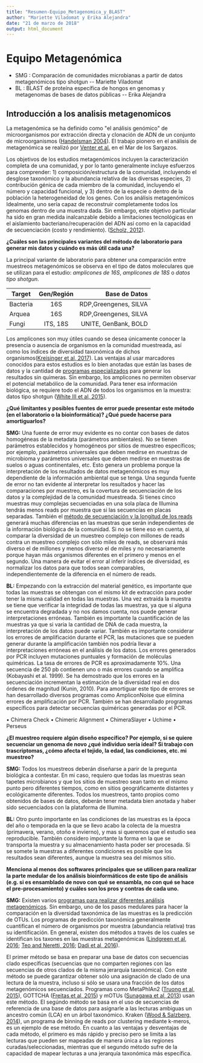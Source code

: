 ```yaml
---
title: "Resumen-Equipo_Metagenomica_y_BLAST"
author: "Mariette Viladomat y Erika Alejandra"
date: "21 de marzo de 2018"
output: html_document
---
```


# Equipo Metagenómica

* SMG :  Comparación de comunidades microbianas a partir de datos metagenómicos tipo shotgun -- Mariette Viladomat
* BL : BLAST de proteína específica de hongos en genomas y metagenomas de bases de datos públicas -- Erika Alejandra


## Introducción a los analisis metagenomicos 

La metagenómica se ha definido como "el análisis genómico" de microorganismos por extracción directa y clonación de ADN de un conjunto de microorganismos ([Handelsman 2004](http://citeseerx.ist.psu.edu/viewdoc/download?doi=10.1.1.333.6836&rep=rep1&type=pdf)). El trabajo pionero en el análisis de metagenómica se realizó por [Venter et al.](http://science.sciencemag.org/content/304/5667/66) en el Mar de los Sargazos. 

Los objetivos de los estudios metagenómicos incluyen la caracterización completa de una comunidad, y por lo tanto generalmente incluye esfuerzos para comprender: 1) composición/estructura de la comunidad, incluyendo el desglose taxonómico y la abundancia relativa de las diversas especies, 2) contribución génica de cada miembro de la comunidad, incluyendo el número y capacidad funcional, y 3) dentro de la especie o dentro de la población la heterogeneidad de los genes. Con los análisis metagenómicos  Idealmente, uno sería capaz de reconstruir completamente todos los genomas dentro de una muestra dada. Sin embargo, este objetivo particular ha sido en gran medida inalcanzable debido a limitaciones tecnológicas en el aislamiento bacteriano/recuperación del ADN así como en la capacidad de secuenciación (costo y rendimiento). ([Scholz, 2012](http://www.fsigeneticssup.com/article/S1875-1768(13)00020-6/pdf)).

__¿Cuáles son las principales variantes del método de laboratorio para generar mis datos y cuándo es más útil cada una?__

La principal variante de laboratorio para obtener una comparación entre muestreos metagenómicos se observa en el tipo de datos moleculares que se utilizan para el estudio: _amplicones de 16S_, _amplicones de 18S_ o _datos tipo shotgun_. 


| Target        | Gen/Región    | Base de Datos           |
| ------------- |:-------------:| -----------------------:|
| Bacteria      |      16S      | RDP,Greengenes, SILVA   |
| Arquea        |      16S      | RDP,Greengenes, SILVA   |
| Fungi         |   ITS, 18S    | UNITE, GenBank, BOLD    |


Los amplicones son muy útiles cuando se desea únicamente conocer la presencia o ausencia de organismos en la comunidad muestreada,  así como los índices de diversidad taxonómica de dichos organismos([Kreisinger et al, 2017](https://www.frontiersin.org/articles/10.3389/fmicb.2017.00050/full)). Las ventajas al usar marcadores conocidos para estos estudios es lo bien anotadas que están las bases de datos y la cantidad de [programas especializados](http://www.bushmanlab.org/assets/pdf/publications/20383131.pdf) para generar los resultados sin quimeras. Sin embargo, los amplicones no permiten observar el potencial metabólico de la comunidad. Para tener esa información  biológica, se requiere todo el ADN de todos los organismos en la muestra: datos tipo shotgun ([White III et al, 2015](https://www.researchgate.net/publication/282431849_Metagenomic_analysis_reveals_that_modern_microbialites_and_polar_microbial_mats_have_similar_taxonomic_and_functional_potential)).


__¿Qué limitantes y posibles fuentes de error puede presentar este método (en el laboratorio o la bioinformática)? ¿Qué puede hacerse para amortiguarlos?__

__SMG:__ Una fuente de error muy evidente es no contar con bases de datos homogéneas de la metadata (parámetros ambientales). No se tienen parámetros establecidos y homogéneos por sitios de muestreo específicos; por ejemplo, parámetros universales que deben medirse en muestras de microbioma y parámetros universales que deben medirse en muestras de suelos o aguas continentales, etc. Esto genera un problema porque la interpretación de los resultados de datos metagenómicos es muy dependiente de la información ambiental que se tenga. Una segunda fuente de error no tan evidente al interpretar los resultados y hacer las comparaciones por muestreo, es la covertura de secuenciación de los datos y la complejidad de la comunidad muestreada. Si tienes cinco muestras muy complejas secuenciadas en una sola placa de Illumina tendrás menos reads por muestra que si las secuencías en placas separadas. También el [método de secuenciación y la longitud de los reads](https://www.illumina.com/systems/sequencing-platforms/miseq/specifications.html) generará muchas diferencias en las muestras que serán independientes de la información biológica de la comunidad. Si no se tiene eso en cuenta, al comparar la diversidad de un muestreo complejo con millones de reads contra un muestreo complejo con sólo miles de reads, se observará más diverso el de millones y menos diverso el de miles y no necesariamente porque hayan más organismos diferentes en el primero y menos en el segundo. Una manera de evitar el error al inferir índices de diversidad, es normalizar los datos para que todos sean comparables, independientemente de la diferencia en el número de reads.

__BL:__ Empezando con la extracción del material genético, es importante que todas las muestras se obtengan con el mismo kit de extracción para poder tener la misma calidad en todas las muestras. Una vez extraída la muestra se tiene que verificar la integridad de todas las muestras, ya que si alguna se encuentra degradada y no nos damos cuenta, nos puede generar interpretaciones erróneas. También es importante la cuantificación de las muestras ya que si varia la cantidad de DNA de cada muestra, la interpretación de los datos puede variar. También es importante considerar los errores de amplificación durante el PCR,  las mutaciones que se pueden generar durante la amplificación también nos podría llevar a interpretaciones erróneas en el análisis de los datos. Los errores generados por PCR incluyen mutaciones puntuales y formación de moléculas quiméricas. La tasa de errores de PCR es aproximadamente 10%. Una secuencia de 250 pb contienen uno o más errores cuando se amplifica (Kobayashi et al. 1999). Se ha demostrado que los errores en la secuenciación incrementan la estimación de la diversidad real en dos órdenes de magnitud (Kunin, 2010).  Para amortiguar este tipo de errores se han desarrollado diversos programas como AmpliconNoise que elimina errores de amplificación por PCR. También se han desarrollado programas específicos para detectar secuencias quiméricas generadas por el PCR. 

•	Chimera Check
•	Chimeric Alignment
•	ChimeraSlayer
•	Uchime
•	Perseus


__¿El muestreo requiere algún diseño específico? Por ejemplo, si se quiere secuenciar un genoma de novo ¿qué individuo sería ideal? Si trabajo con trascriptomas, ¿cómo afecta el tejido, la edad, las condiciones, etc. mi muestreo?__

__SMG:__ Todos los muestreos deberán diseñarse a parir de la pregunta biológica a contestar. En mi caso, requiero que todas las muestras sean tapetes microbianos y que los sitios de muestreo sean tanto en el mismo punto pero diferentes tiempos, como en sitios geográficamente distantes y ecológicamente diferentes. Todos los muestreos, tanto propios como obtenidos de bases de datos, deberán tener metadata bien anotada y haber sido secuenciados con la plataforma de Illumina. 

__BL:__  Otro punto importante en las condiciones de las muestras es la época del año o temporada en la que se llevo acabo la colecta de la muestra (primavera, verano, otoño e invierno), y mas si queremos que el estudio sea reproducible. También considero importante la forma en la que se transporta la muestra y su almacenamiento hasta poder ser procesada. Si se somete la muestras a diferentes condiciones es posible que los resultados sean diferentes, aunque la muestra sea del mismos sitio. 

__Menciona al menos dos softwares principales que se utilicen para realizar la parte medular de los análisis bioinformáticos de este tipo de análisis (e.g. si es ensamblado de novo con qué se ensambla, no con qué se hace el pre-procesamiento) y cuáles son los pros y contras de cada uno.__

__SMG:__ Existen varios [programas para realizar diferentes análisis metagenómicos](https://molbiol-tools.ca/Genomics.htm#Metagenomics). Sin embargo, uno de los pasos medulares para hacer la comparación en la diversidad taxonómica de las muestras es la predicción de OTUs. Los programas de predicción taxonómica generalmente cuantifican el número de organismos por muestra (abundancia relativa) tras su identificación. En general, existen dos métodos a través de los cuales se identifican los taxones en las muestras metagenómicas ([Lindgreen et al, 2016](https://www.ncbi.nlm.nih.gov/pmc/articles/PMC4726098/pdf/srep19233.pdf); [Teo and Neretti, 2016](https://www.biorxiv.org/content/biorxiv/early/2016/10/15/081141.full.pdf); [Dadi et al, 2016](https://peerj.com/articles/3138/)). 

El primer método se basa en preparar una base de datos con secuencias clado específicas (secuencias que no comparten regiones con las secuencias de otros clados de la misma jerarquía taxonómica). Con este método se puede garantizar obtener sólo una asignación de clado de una lectura de la muestra, incluso si sólo se usara una fracción de los datos metagenómicos secuenciados. Programas como MetaPhlAn2 ([Truong et al, 2015](https://www.nature.com/articles/nmeth.3589)), GOTTCHA ([Freitas et al, 2015](https://academic.oup.com/nar/article/43/10/e69/2409024)) y mOTUs ([Sunagawa et al, 2013](https://www.nature.com/articles/nmeth.2693)) usan este método. El segúndo método se basa en el uso de secuencias de referencia de una base de datos para asignarle a las lecturas ambiguas un ancestro común (LCA) en un árbol taxonómico. Kraken ([Wood & Salzberg, 2014](https://genomebiology.biomedcentral.com/articles/10.1186/gb-2014-15-3-r46)), un programa de binning de reads por clustering mediante k-meros, es un ejemplo de ese método. En cuanto a las ventajas y desventajas de cada método, el primero es más rápido y preciso pero se limita a las lecturas que pueden ser mapeadas de manera única a las regiones curadas/seleccionadas, mientras que el segundo método sufre de la capacidad de mapear lecturas a una jerarquía taxonómica más específica. 
